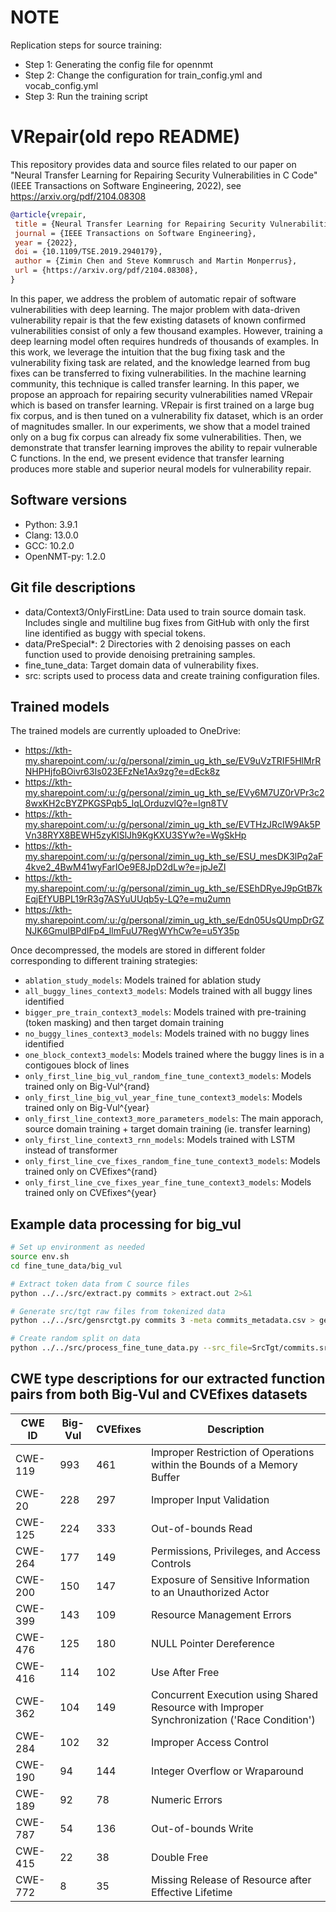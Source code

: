 # NOTE

Replication steps for source training:

- Step 1: Generating the config file for opennmt
- Step 2: Change the configuration for train_config.yml and vocab_config.yml
- Step 3: Run the training script

# VRepair(old repo README)

This repository provides data and source files related to our paper on "Neural Transfer Learning for Repairing Security Vulnerabilities in C Code" (IEEE Transactions on Software Engineering, 2022), see <https://arxiv.org/pdf/2104.08308>

```bibtex
@article{vrepair,
 title = {Neural Transfer Learning for Repairing Security Vulnerabilities in C Code},
 journal = {IEEE Transactions on Software Engineering},
 year = {2022},
 doi = {10.1109/TSE.2019.2940179},
 author = {Zimin Chen and Steve Kommrusch and Martin Monperrus},
 url = {https://arxiv.org/pdf/2104.08308},
}


```


In this paper, we address the problem of automatic repair of software vulnerabilities with deep learning. The major problem with data-driven vulnerability repair is that the few existing datasets of known confirmed vulnerabilities consist of only a few thousand examples. However, training a deep learning model often requires hundreds of thousands of examples. In this work, we leverage the intuition that the bug fixing task and the vulnerability fixing task are related, and the knowledge learned from bug fixes can be transferred to fixing vulnerabilities. In the machine learning community, this technique is called transfer learning. In this paper, we propose an approach for repairing security vulnerabilities named VRepair which is based on transfer learning. VRepair is first trained on a large bug fix corpus, and is then tuned on a vulnerability fix dataset, which is an order of magnitudes smaller. In our experiments, we show that a model trained only on a bug fix corpus can already fix some vulnerabilities. Then, we demonstrate that transfer learning improves the ability to repair vulnerable C functions. In the end, we present evidence that transfer learning produces more stable and superior neural models for vulnerability repair.

## Software versions

 * Python: 3.9.1
 * Clang: 13.0.0
 * GCC: 10.2.0
 * OpenNMT-py: 1.2.0

## Git file descriptions
 * data/Context3/OnlyFirstLine: Data used to train source domain task. Includes single and multiline bug fixes from GitHub with only the first line identified as buggy with special tokens.
 * data/PreSpecial*: 2 Directories with 2 denoising passes on each function used to provide denoising pretraining samples.
 * fine_tune_data: Target domain data of vulnerability fixes.
 * src: scripts used to process data and create training configuration files.

## Trained models

The trained models are currently uploaded to OneDrive:
* https://kth-my.sharepoint.com/:u:/g/personal/zimin_ug_kth_se/EV9uVzTRIF5HlMrRNHPHjfoBOivr63Is023EFzNe1Ax9zg?e=dEck8z
* https://kth-my.sharepoint.com/:u:/g/personal/zimin_ug_kth_se/EVy6M7UZ0rVPr3c28wxKH2cBYZPKGSPqb5_lqLOrduzvlQ?e=lgn8TV
* https://kth-my.sharepoint.com/:u:/g/personal/zimin_ug_kth_se/EVTHzJRcIW9Ak5PVn38RYX8BEWH5zyKlSlJh9KgKXU3SYw?e=WgSkHp
* https://kth-my.sharepoint.com/:u:/g/personal/zimin_ug_kth_se/ESU_mesDK3lPq2aF4kve2_4BwM41wyFarIOe9E8JpD2dLw?e=jpJeZl
* https://kth-my.sharepoint.com/:u:/g/personal/zimin_ug_kth_se/ESEhDRyeJ9pGtB7kEqjEfYUBPL19rR3g7ASYuUUqb5y-LQ?e=mu2umn
* https://kth-my.sharepoint.com/:u:/g/personal/zimin_ug_kth_se/Edn05UsQUmpDrGZNJK6GmuIBPdIFp4_llmFuU7RegWYhCw?e=u5Y35p

Once decompressed, the models are stored in different folder corresponding to different training strategies:
* `ablation_study_models`: Models trained for ablation study
* `all_buggy_lines_context3_models`: Models trained with all buggy lines identified
* `bigger_pre_train_context3_models`: Models trained with pre-training (token masking) and then target domain training
* `no_buggy_lines_context3_models`: Models trained with no buggy lines identified
* `one_block_context3_models`: Models trained where the buggy lines is in a contigoues block of lines
* `only_first_line_big_vul_random_fine_tune_context3_models`: Models trained only on Big-Vul^{rand}
* `only_first_line_big_vul_year_fine_tune_context3_models`: Models trained only on Big-Vul^{year}
* `only_first_line_context3_more_parameters_models`: The main apporach, source domain training + target domain training (ie. transfer learning)
* `only_first_line_context3_rnn_models`: Models trained with LSTM instead of transformer
* `only_first_line_cve_fixes_random_fine_tune_context3_models`: Models trained only on CVEfixes^{rand}
* `only_first_line_cve_fixes_year_fine_tune_context3_models`: Models trained only on CVEfixes^{year}


## Example data processing for big\_vul

```bash
# Set up environment as needed
source env.sh
cd fine_tune_data/big_vul

# Extract token data from C source files
python ../../src/extract.py commits > extract.out 2>&1

# Generate src/tgt raw files from tokenized data
python ../../src/gensrctgt.py commits 3 -meta commits_metadata.csv > gensrctgt.out 2>&1

# Create random split on data
python ../../src/process_fine_tune_data.py --src_file=SrcTgt/commits.src.txt --tgt_file=SrcTgt/commits.tgt.txt --meta_file=SrcTgt/commits.meta.txt --max_src_length=1000 --max_tgt_length=100 --generate_random --is_big_vul --output_dir=. > process.out 2>&1
```

## CWE type descriptions for our extracted function pairs from both Big-Vul and CVEfixes datasets

| CWE ID  | Big-Vul | CVEfixes | Description                                                                                 |
|---------|---------|----------|---------------------------------------------------------------------------------------------|
| CWE-119 | 993     | 461      | Improper Restriction of Operations within the Bounds of a Memory Buffer                     |
| CWE-20  | 228     | 297      | Improper Input Validation                                                                   |
| CWE-125 | 224     | 333      | Out-of-bounds Read                                                                          |
| CWE-264 | 177     | 149      | Permissions, Privileges, and Access Controls                                                |
| CWE-200 | 150     | 147      | Exposure of Sensitive Information to an Unauthorized Actor                                  |
| CWE-399 | 143     | 109      | Resource Management Errors                                                                  |
| CWE-476 | 125     | 180      | NULL Pointer Dereference                                                                    |
| CWE-416 | 114     | 102      | Use After Free                                                                              |
| CWE-362 | 104     | 149      | Concurrent Execution using Shared Resource with Improper Synchronization ('Race Condition') |
| CWE-284 | 102     | 32       | Improper Access Control                                                                     |
| CWE-190 | 94      | 144      | Integer Overflow or Wraparound                                                              |
| CWE-189 | 92      | 78       | Numeric Errors                                                                              |
| CWE-787 | 54      | 136      | Out-of-bounds Write                                                                         |
| CWE-415 | 22      | 38       | Double Free                                                                                 |
| CWE-772 | 8       | 35       | Missing Release of Resource after Effective Lifetime                                        |


